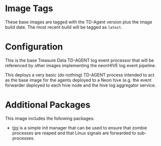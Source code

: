 # Image Tags

These base images are tagged with the TD-Agent version plus the image build date.  The most recent build will be tagged as `latest`.

# Configuration

This is the base Treasure Data TD-AGENT log event processor that will be referenced by other images implementing the neonHIVE log event pipeline.

This deploys a very basic (do nothing) TD-AGENT process intended to act as the base image for the agents deployed to a Neon hive (e.g. the event forwarder deployed to each hive node and the hive log aggregator service.

# Additional Packages

This image includes the following packages:

* [tini](https://github.com/krallin/tini) is a simple init manager that can be used to ensure that zombie processes are reaped and that Linux signals are forwarded to sub-processes.
